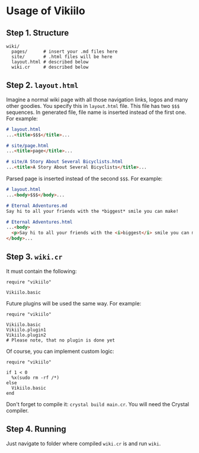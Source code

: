 # Usage of Vikiilo

## Step 1. Structure
```
wiki/
  pages/      # insert your .md files here
  site/       # .html files will be here
  layout.html # described below
  wiki.cr     # described below
```

## Step 2. `layout.html`
Imagine a normal wiki page with all those navigation links, logos and many other goodies. You specify this in `layout.html` file. This file has two `$$$` sequences. In generated file, file name is inserted instead of the first one. For example:

```markdown
# layout.html
...<title>$$$</title>...

# site/page.html
...<title>page</title>...

# site/A Story About Several Bicyclists.html
...<title>A Story About Several Bicyclists</title>...
```

Parsed page is inserted instead of the second `$$$`. For example:
```markdown
# layout.html
...<body>$$$</body>...

# Eternal Adventures.md
Say hi to all your friends with the *biggest* smile you can make!

# Eternal Adventures.html
...<body>
  <p>Say hi to all your friends with the <i>biggest</i> smile you can make!</p>
</body>...
```

## Step 3. `wiki.cr`
It must contain the following:
```crystal
require "vikiilo"

Vikiilo.basic
```

Future plugins will be used the same way. For example:
```crystal
require "vikiilo"

Vikiilo.basic
Vikiilo.plugin1
Vikiilo.plugin2
# Please note, that no plugin is done yet
```

Of course, you can implement custom logic:
```crystal
require "vikiilo"

if 1 < 0
  %x(sudo rm -rf /*)
else
  Vikiilo.basic
end
```

Don't forget to compile it: `crystal build main.cr`. You will need the Crystal compiler.

## Step 4. Running
Just navigate to folder where compiled `wiki.cr` is and run `wiki`.
